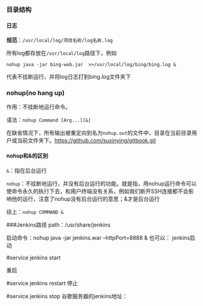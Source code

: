 ### 目录结构

#### 日志

**规范**：`/usr/local/log/项目名称/log名称.log`

所有log都存放在`/usr/local/log`路径下，例如

`nohup java -jar bing-web.jar  >>/usr/local/log/bing/bing.log &`

代表不挂断运行，并将log日志打到bing.log文件夹下

### nohup(no hang up)

作用：不挂断地运行命令。

语法：`nohup Command [Arg...][&]`

在缺省情况下，所有输出被重定向到名为`nohup.out`的文件中，目录在当前目录用户或当前文件夹下。https://github.com/suxinying/gitbook.git

#### nohup和&的区别

`&`：指在后台运行

`nohup`：不挂断地运行，并没有后台运行的功能。就是指，用nohup运行命令可以使命令永久的执行下去，和用户终端没有关系，例如我们断开SSH连接都不会影响他的运行，注意了nohup没有后台运行的意思；&才是后台运行

综上：`nohup COMMAND &`


###Jenkins路径
path：/usr/share/jenkins

启动命令：nohup java -jar jenkins.war –httpPort=8888 &
也可以：
jenkins启动

#service jenkins start

重启

#service jenkins restart
停止

#service jenkins stop
谷歌服务器的jenkins地址：